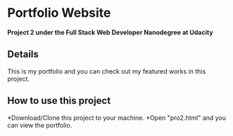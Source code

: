 # Portfolio Website #

**Project 2 under the Full Stack Web Developer Nanodegree at Udacity**

 ## Details ##

This is my portfolio and you can check out my featured works in this project.

## How to use this project ##

*Download/Clone this project to your machine.
*Open "pro2.html" and you can view the portfolio.

